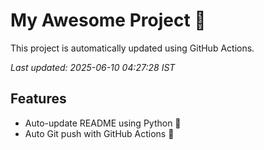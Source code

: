 # My Awesome Project 🚀

This project is automatically updated using GitHub Actions.

_Last updated: 2025-06-10 04:27:28 IST_

## Features
- Auto-update README using Python 🐍
- Auto Git push with GitHub Actions 🤖

